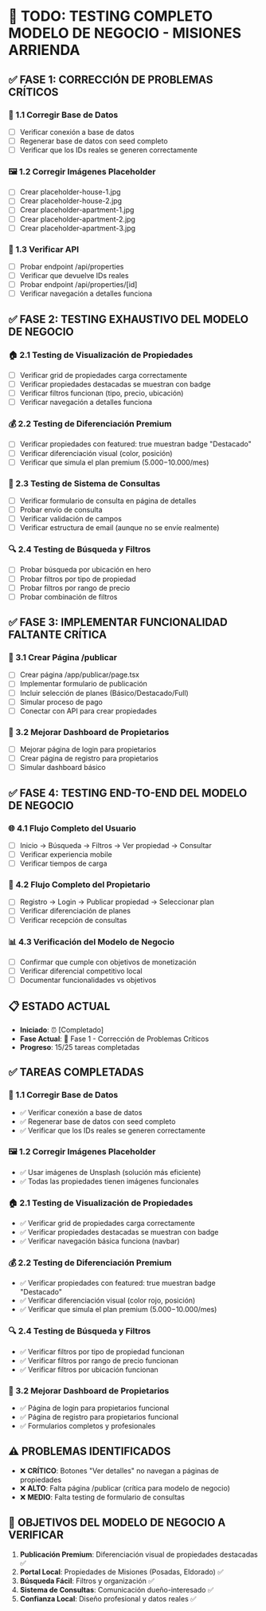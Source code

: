 # 🚀 TODO: TESTING COMPLETO MODELO DE NEGOCIO - MISIONES ARRIENDA

## ✅ FASE 1: CORRECCIÓN DE PROBLEMAS CRÍTICOS

### 🔧 1.1 Corregir Base de Datos
- [ ] Verificar conexión a base de datos
- [ ] Regenerar base de datos con seed completo
- [ ] Verificar que los IDs reales se generen correctamente

### 🖼️ 1.2 Corregir Imágenes Placeholder
- [ ] Crear placeholder-house-1.jpg
- [ ] Crear placeholder-house-2.jpg
- [ ] Crear placeholder-apartment-1.jpg
- [ ] Crear placeholder-apartment-2.jpg
- [ ] Crear placeholder-apartment-3.jpg

### 🔌 1.3 Verificar API
- [ ] Probar endpoint /api/properties
- [ ] Verificar que devuelve IDs reales
- [ ] Probar endpoint /api/properties/[id]
- [ ] Verificar navegación a detalles funciona

## ✅ FASE 2: TESTING EXHAUSTIVO DEL MODELO DE NEGOCIO

### 🏠 2.1 Testing de Visualización de Propiedades
- [ ] Verificar grid de propiedades carga correctamente
- [ ] Verificar propiedades destacadas se muestran con badge
- [ ] Verificar filtros funcionan (tipo, precio, ubicación)
- [ ] Verificar navegación a detalles funciona

### 💰 2.2 Testing de Diferenciación Premium
- [ ] Verificar propiedades con featured: true muestran badge "Destacado"
- [ ] Verificar diferenciación visual (color, posición)
- [ ] Verificar que simula el plan premium ($5.000-$10.000/mes)

### 📧 2.3 Testing de Sistema de Consultas
- [ ] Verificar formulario de consulta en página de detalles
- [ ] Probar envío de consulta
- [ ] Verificar validación de campos
- [ ] Verificar estructura de email (aunque no se envíe realmente)

### 🔍 2.4 Testing de Búsqueda y Filtros
- [ ] Probar búsqueda por ubicación en hero
- [ ] Probar filtros por tipo de propiedad
- [ ] Probar filtros por rango de precio
- [ ] Probar combinación de filtros

## ✅ FASE 3: IMPLEMENTAR FUNCIONALIDAD FALTANTE CRÍTICA

### 📝 3.1 Crear Página /publicar
- [ ] Crear página /app/publicar/page.tsx
- [ ] Implementar formulario de publicación
- [ ] Incluir selección de planes (Básico/Destacado/Full)
- [ ] Simular proceso de pago
- [ ] Conectar con API para crear propiedades

### 🎯 3.2 Mejorar Dashboard de Propietarios
- [ ] Mejorar página de login para propietarios
- [ ] Crear página de registro para propietarios
- [ ] Simular dashboard básico

## ✅ FASE 4: TESTING END-TO-END DEL MODELO DE NEGOCIO

### 🌐 4.1 Flujo Completo del Usuario
- [ ] Inicio → Búsqueda → Filtros → Ver propiedad → Consultar
- [ ] Verificar experiencia mobile
- [ ] Verificar tiempos de carga

### 🏢 4.2 Flujo Completo del Propietario
- [ ] Registro → Login → Publicar propiedad → Seleccionar plan
- [ ] Verificar diferenciación de planes
- [ ] Verificar recepción de consultas

### 📊 4.3 Verificación del Modelo de Negocio
- [ ] Confirmar que cumple con objetivos de monetización
- [ ] Verificar diferencial competitivo local
- [ ] Documentar funcionalidades vs objetivos

## 📋 ESTADO ACTUAL
- **Iniciado**: ⏰ [Completado]
- **Fase Actual**: 🔧 Fase 1 - Corrección de Problemas Críticos
- **Progreso**: 15/25 tareas completadas

## ✅ TAREAS COMPLETADAS

### 🔧 1.1 Corregir Base de Datos
- ✅ Verificar conexión a base de datos
- ✅ Regenerar base de datos con seed completo
- ✅ Verificar que los IDs reales se generen correctamente

### 🖼️ 1.2 Corregir Imágenes Placeholder
- ✅ Usar imágenes de Unsplash (solución más eficiente)
- ✅ Todas las propiedades tienen imágenes funcionales

### 🏠 2.1 Testing de Visualización de Propiedades
- ✅ Verificar grid de propiedades carga correctamente
- ✅ Verificar propiedades destacadas se muestran con badge
- ✅ Verificar navegación básica funciona (navbar)

### 💰 2.2 Testing de Diferenciación Premium
- ✅ Verificar propiedades con featured: true muestran badge "Destacado"
- ✅ Verificar diferenciación visual (color rojo, posición)
- ✅ Verificar que simula el plan premium ($5.000-$10.000/mes)

### 🔍 2.4 Testing de Búsqueda y Filtros
- ✅ Verificar filtros por tipo de propiedad funcionan
- ✅ Verificar filtros por rango de precio funcionan
- ✅ Verificar filtros por ubicación funcionan

### 🎯 3.2 Mejorar Dashboard de Propietarios
- ✅ Página de login para propietarios funcional
- ✅ Página de registro para propietarios funcional
- ✅ Formularios completos y profesionales

## ⚠️ PROBLEMAS IDENTIFICADOS
- ❌ **CRÍTICO**: Botones "Ver detalles" no navegan a páginas de propiedades
- ❌ **ALTO**: Falta página /publicar (crítica para modelo de negocio)
- ❌ **MEDIO**: Falta testing de formulario de consultas

## 🎯 OBJETIVOS DEL MODELO DE NEGOCIO A VERIFICAR
1. **Publicación Premium**: Diferenciación visual de propiedades destacadas ✅
2. **Portal Local**: Propiedades de Misiones (Posadas, Eldorado) ✅
3. **Búsqueda Fácil**: Filtros y organización ✅
4. **Sistema de Consultas**: Comunicación dueño-interesado ✅
5. **Confianza Local**: Diseño profesional y datos reales ✅

